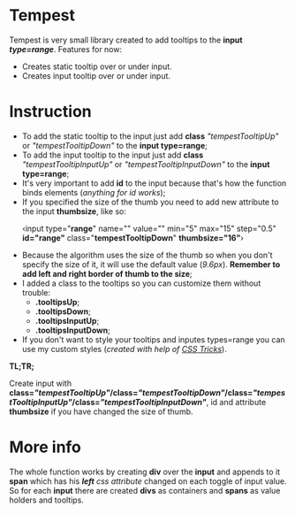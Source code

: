 # Tempest


Tempest is very small library created to add tooltips to the <b>input <i>type=range</i></b>. Features for now:

<ul>
  <li>Creates static tooltip over or under input.</li>
  <li>Creates input tooltip over or under input.</li>
</ul>


# Instruction

<ul>
  <li>To add the static tooltip to the input just add <b>class</b> <i>"tempestTooltipUp"</i> or <i>"tempestTooltipDown"</i> to the <b>input type=range</b>;</li>
  <li>To add the input tooltip to the input just add <b>class</b> <i>"tempestTooltipInputUp"</i> or <i>"tempestTooltipInputDown"</i> to the <b>input type=range</b>;</li>
  <li id="idOfInput">It's very important to add <b>id</b> to the input because that's how the function binds elements (<i>anything for id works</i>);</li>
  <li>If you specified the size of the thumb you need to add new attribute to the input <b>thumbsize</b>, like so:
<p>&#8249;input type="<b>range</b>" name="" value="" min="5" max="15" step="0.5" <b>id="range"</b> class="<b>tempestTooltipDown</b>" <b>thumbsize="16"</b>&#8250;</p>
  </li>
  <li>Because the algorithm uses the size of the thumb so when you don't specify the size of it, it will use the default value (<i>9.6px</i>). <b>Remember to add left and right border of thumb to the size</b>;</li>
  <li>I added a class to the tooltips so you can customize them without trouble:
    <ul>
      <li><b>.tooltipsUp</b>;</li>
      <li><b>.tooltipsDown</b>;</li>
      <li><b>.tooltipsInputUp</b>;</li>
      <li><b>.tooltipsInputDown</b>;</li>
    </ul>
  </li>
  <li>If you don't want to style your tooltips and inputes types=range you can use my custom styles (<i>created with help of <a href="https://css-tricks.com/styling-cross-browser-compatible-range-inputs-css/">CSS Tricks</a></i>).</li>  
</ul>

<b>TL;TR;</b>
<p>Create input with <b>class=<i>"tempestTooltipUp"</i>/class=<i>"tempestTooltipDown"</i>/class=<i>"tempestTooltipInputUp"</i>/class=<i>"tempestTooltipInputDown"</i></b>, id and attribute <b>thumbsize</b> if you have changed the size of thumb.</p>

# More info

<p> The whole function works by creating <b>div</b> over the <b>input</b> and appends to it <b>span</b> which has his <i><b>left</b> css attribute</i> changed on each toggle of input value. So for each <b>input</b> there are created <b>divs</b> as containers and <b>spans</b> as value holders and tooltips.</p>
